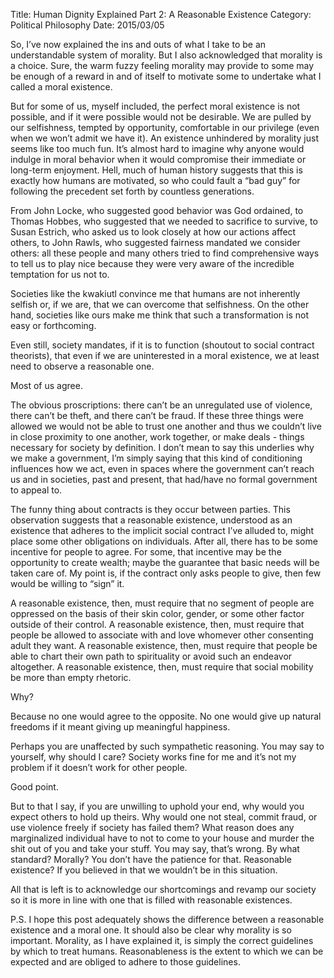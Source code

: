Title: Human Dignity Explained Part 2: A Reasonable Existence
Category: Political Philosophy
Date: 2015/03/05

So, I’ve now explained the ins and outs of what I take to be an understandable system of morality. But I also acknowledged that morality is a choice. Sure, the warm fuzzy feeling morality may provide to some may be enough of a reward in and of itself to motivate some to undertake what I called a moral existence. 

But for some of us, myself included, the perfect moral existence is not possible, and if it were possible would not be desirable. We are pulled by our selfishness, tempted by opportunity, comfortable in our privilege (even when we won’t admit we have it). An existence unhindered by morality just seems like too much fun. It’s almost hard to imagine why anyone would indulge in moral behavior when it would compromise their immediate or long-term enjoyment. Hell, much of human history suggests that this is exactly how humans are motivated, so who could fault a “bad guy” for following the precedent set forth by countless generations.

From John Locke, who suggested good behavior was God ordained, to Thomas Hobbes, who suggested that we needed to sacrifice to survive, to Susan Estrich, who asked us to look closely at how our actions affect others, to John Rawls, who suggested fairness mandated we consider others: all these people and many others tried to find comprehensive ways to tell us to play nice because they were very aware of the incredible temptation for us not to.

Societies like the kwakiutl convince me that humans are not inherently selfish or, if we are, that we can overcome that selfishness. On the other hand, societies like ours make me think that such a transformation is not easy or forthcoming.

Even still, society mandates, if it is to function (shoutout to social contract theorists), that even if we are uninterested in a moral existence, we at least need to observe a reasonable one. 

Most of us agree. 

The obvious proscriptions: there can’t be an unregulated use of violence, there can’t be theft, and there can’t be fraud. If these three things were allowed we would not be able to trust one another and thus we couldn’t live in close proximity to one another, work together, or make deals - things necessary for society by definition. I don’t mean to say this underlies why we make a government, I’m simply saying that this kind of conditioning influences how we act, even in spaces where the government can’t reach us and in societies, past and present, that had/have no formal government to appeal to.

The funny thing about contracts is they occur between parties. This observation suggests that a reasonable existence, understood as an existence that adheres to the implicit social contract I’ve alluded to, might place some other obligations on individuals. After all, there has to be some incentive for people to agree. For some, that incentive may be the opportunity to create wealth; maybe the guarantee that basic needs will be taken care of. My point is, if the contract only asks people to give, then few would be willing to “sign” it.

A reasonable existence, then, must require that no segment of people are oppressed on the basis of their skin color, gender, or some other factor outside of their control. A reasonable existence, then, must require that people be allowed to associate with and love whomever other consenting adult they want. A reasonable existence, then, must require that people be able to chart their own path to spirituality or avoid such an endeavor altogether. A reasonable existence, then, must require that social mobility be more than empty rhetoric.

Why?

Because no one would agree to the opposite. No one would give up natural freedoms if it meant giving up meaningful happiness.

Perhaps you are unaffected by such sympathetic reasoning. You may say to yourself, why should I care? Society works fine for me and it’s not my problem if it doesn’t work for other people.

Good point.

But to that I say, if you are unwilling to uphold your end, why would you expect others to hold up theirs. Why would one not steal, commit fraud, or use violence freely if society has failed them? What reason does any marginalized individual have to not to come to your house and murder the shit out of you and take your stuff. You may say, that’s wrong. By what standard? Morally? You don’t have the patience for that. Reasonable existence? If you believed in that we wouldn’t be in this situation.

All that is left is to acknowledge our shortcomings and revamp our society so it is more in line with one that is filled with reasonable existences.

P.S. I hope this post adequately shows the difference between a reasonable existence and a moral one. It should also be clear why morality is so important. Morality, as I have explained it, is simply the correct guidelines by which to treat humans. Reasonableness is the extent to which we can be expected and are obliged to adhere to those guidelines.
